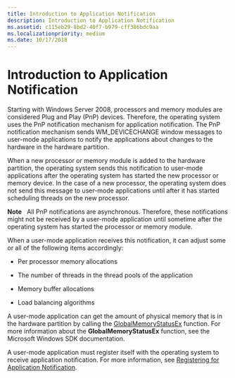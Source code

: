 ```yaml
---
title: Introduction to Application Notification
description: Introduction to Application Notification
ms.assetid: c115eb29-8bd2-40f7-b979-cff386bdc9aa
ms.localizationpriority: medium
ms.date: 10/17/2018
---
```


# Introduction to Application Notification


Starting with Windows Server 2008, processors and memory modules are considered Plug and Play (PnP) devices. Therefore, the operating system uses the PnP notification mechanism for application notification. The PnP notification mechanism sends WM\_DEVICECHANGE window messages to user-mode applications to notify the applications about changes to the hardware in the hardware partition.

When a new processor or memory module is added to the hardware partition, the operating system sends this notification to user-mode applications after the operating system has started the new processor or memory device. In the case of a new processor, the operating system does not send this message to user-mode applications until after it has started scheduling threads on the new processor.

**Note**   All PnP notifications are asynchronous. Therefore, these notifications might not be received by a user-mode application until sometime after the operating system has started the processor or memory module.

 

When a user-mode application receives this notification, it can adjust some or all of the following items accordingly:

-   Per processor memory allocations

-   The number of threads in the thread pools of the application

-   Memory buffer allocations

-   Load balancing algorithms

A user-mode application can get the amount of physical memory that is in the hardware partition by calling the [GlobalMemoryStatusEx](/windows/win32/api/sysinfoapi/nf-sysinfoapi-globalmemorystatusex) function. For more information about the **GlobalMemoryStatusEx** function, see the Microsoft Windows SDK documentation.

A user-mode application must register itself with the operating system to receive application notification. For more information, see [Registering for Application Notification](registering-for-application-notification.md).

 

